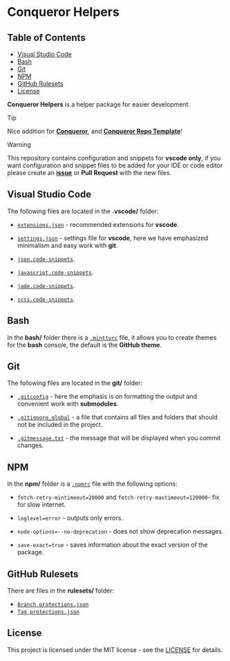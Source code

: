 # Conqueror Helpers

## Table of Contents

-   [Visual Studio Code](#visual-studio-code)
-   [Bash](#bash)
-   [Git](#git)
-   [NPM](#npm)
-   [GitHub Rulesets](#github-rulesets)
-   [License](#license)

**Conqueror Helpers** is a helper package for easier development.

> [!TIP]
> Nice addition for [**Conqueror**](https://github.com/Conqueror-Site-Builder/conqueror),
> and [**Conqueror Repo Template**](https://github.com/Conqueror-Site-Builder/conqueror-repo-template)!
<!-- > [**Zenitt**](https://github.com/Conqueror-Site-Builder/zenitt), -->

> [!WARNING]
> This repository contains configuration and snippets for **vscode only**,
> if you want configuration and snippet files to be added for your IDE
> or code editor please create an [**issue**](https://github.com/Conqueror-Site-Builder/conqueror-helpers/issues/new/choose)
> or **Pull Request** with the new files.

## Visual Studio Code

The following files are located in the **.vscode/** folder:

-   [`extensions.json`](https://github.com/Conqueror-Site-Builder/conqueror-helpers/blob/main/helpers/.vscode/extensions.json) -
    recommended extensions for **vscode**.

-   [`settings.json`](https://github.com/Conqueror-Site-Builder/conqueror-helpers/blob/main/helpers/.vscode/settings.json) -
    settings file for **vscode**, here we have emphasized
    minimalism and easy work with **git**.

-   [`json.code-snippets`](https://github.com/Conqueror-Site-Builder/conqueror-helpers/blob/main/helpers/.vscode/json.code-snippets).

-   [`javascript.code-snippets`](https://github.com/Conqueror-Site-Builder/conqueror-helpers/blob/main/helpers/.vscode/javascript.code-snippets).

-   [`jade.code-snippets`](https://github.com/Conqueror-Site-Builder/conqueror-helpers/blob/main/helpers/.vscode/jade.code-snippets).

-   [`scss.code-snippets`](https://github.com/Conqueror-Site-Builder/conqueror-helpers/blob/main/helpers/.vscode/scss.code-snippets).

    <!-- > If you are going to use snippets of scss functions or mixins then
    > you need to install the [**Zenitt**](https://github.com/Conqueror-Site-Builder/zenitt) Library. -->

## Bash

In the **bash/** folder there is a [`.minttyrc`](https://github.com/Conqueror-Site-Builder/conqueror-helpers/blob/main/helpers/bash/.minttyrc)
file, it allows you to create themes for the **bash** console, the default
is the **GitHub theme**.

## Git

The following files are located in the **git/** folder:

-   [`.gitconfig`](https://github.com/Conqueror-Site-Builder/conqueror-helpers/blob/main/helpers/git/.gitconfig) -
    here the emphasis is on formatting the output and convenient
    work with **submodules**.

-   [`.gitignore_global`](https://github.com/Conqueror-Site-Builder/conqueror-helpers/blob/main/helpers/git/.gitignore_global) -
    a file that contains all files and folders that should not
    be included in the project.

-   [`.gitmessage.txt`](https://github.com/Conqueror-Site-Builder/conqueror-helpers/blob/main/helpers/git/.gitmessage.txt) -
    the message that will be displayed when you commit changes.

## NPM

In the **npm/** folder is a [`.npmrc`](https://github.com/Conqueror-Site-Builder/conqueror-helpers/blob/main/helpers/npm/.npmrc)
file with the following options:

-   `fetch-retry-mintimeout=20000` and `fetch-retry-maxtimeout=120000`-
    fix for slow internet.

-   `loglevel=error` - outputs only errors.

-   `node-options=--no-deprecation` - does not show deprecation messages.

-   `save-exact=true` - saves information about the exact version of the package.

## GitHub Rulesets

There are files in the **rulesets/** folder:
-   [`Branch protections.json`](https://github.com/Conqueror-Site-Builder/conqueror-helpers/blob/main/helpers/rulesets/Branch%20protections.json)
-   [`Tag protections.json`](https://github.com/Conqueror-Site-Builder/conqueror-helpers/blob/main/helpers/rulesets/Tag%20protections.json)

## License

This project is licensed under the MIT license - see the
[LICENSE](LICENSE) for details.
